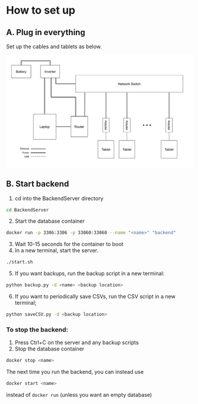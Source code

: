 # How to set up 

## A. Plug in everything

Set up the cables and tablets as below.

![Scouting cable layout](Setup.png)

## B. Start backend

1. cd into the BackendServer directory
```bash
cd BackendServer
```
2. Start the database container
```bash
docker run -p 3306:3306 -p 33060:33060 --name "<name>" "backend" 
```
3. Wait 10-15 seconds for the container to boot
4. In a new terminal, start the server.
```bash
./start.sh
```
5. If you want backups, run the backup script in a new terminal:
```bash
python backup.py -d <name> <backup location>
```
6. If you want to periodically save CSVs, run the CSV script in a new terminal;
```bash
python saveCSV.py -d <backup location>
```

### To stop the backend:

1. Press Ctrl+C on the server and any backup scripts
2. Stop the database container
```bash
docker stop <name>
```

The next time you run the backend, you can instead use
```bash
docker start <name>
```
instead of `docker run` (unless you want an empty database)
